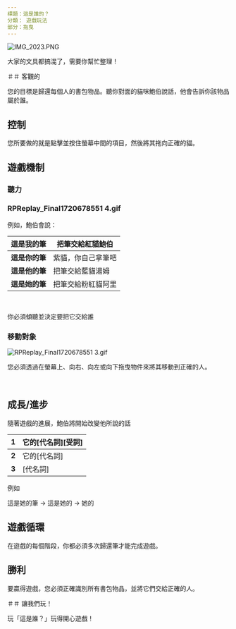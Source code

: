 ```yaml
---
標題：這是誰的？
分類： 遊戲玩法
部分：拖曳
---
```

![IMG_2023.PNG](https://help.Studycat.com/hc/article_attachments/34966103260825)


大家的文具都搞混了，需要你幫忙整理！


＃＃ 客觀的


您的目標是歸還每個人的書包物品。聽你對面的貓咪鮑伯說話，他會告訴你該物品屬於誰。


## 控制


您所要做的就是點擊並按住螢幕中間的項目，然後將其拖向正確的貓。


## 遊戲機制


### 聽力


### RPReplay_Final1720678551 4.gif


例如，鮑伯會說：




| **這是我的筆** |把筆交給紅貓鮑伯 |
| ---| ---|
| **這是你的筆** |紫貓，你自己拿筆吧|
| **這是他的筆** |把筆交給藍貓湯姆 |
| **這是她的筆** |把筆交給粉紅貓阿里 |


 


你必須傾聽並決定要把它交給誰


### 移動對象


![RPReplay_Final1720678551 3.gif](https://help.Studycat.com/hc/article_attachments/34966668424601)


您必須透過在螢幕上、向右、向左或向下拖曳物件來將其移動到正確的人。


 


## 成長/進步


隨著遊戲的進展，鮑伯將開始改變他所說的話 




| **1** |它的\[代名詞]\[受詞] |
| ---| ---|
| **2** |它的\[代名詞] |
| **3** | \[代名詞] |


例如


這是她的筆 \-\> 這是她的 \-\> 她的


## 遊戲循環


在遊戲的每個階段，你都必須多次歸還筆才能完成遊戲。


## 勝利


要贏得遊戲，您必須正確識別所有書包物品，並將它們交給正確的人。


＃＃ 讓我們玩！


玩「這是誰？」玩得開心遊戲！